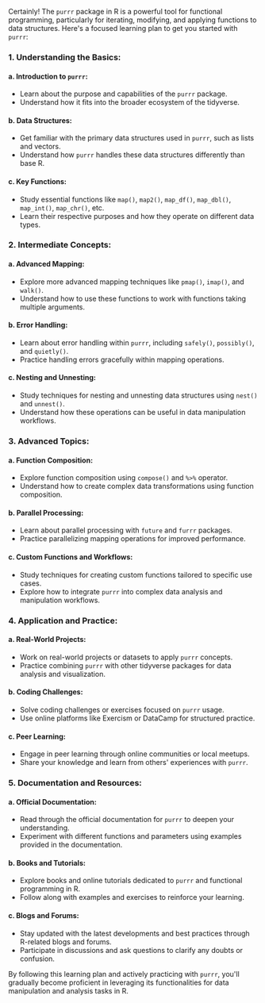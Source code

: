 Certainly! The `purrr` package in R is a powerful tool for functional programming, particularly for iterating, modifying, and applying functions to data structures. Here's a focused learning plan to get you started with `purrr`:

### 1. Understanding the Basics:

#### a. Introduction to `purrr`:
   - Learn about the purpose and capabilities of the `purrr` package.
   - Understand how it fits into the broader ecosystem of the tidyverse.

#### b. Data Structures:
   - Get familiar with the primary data structures used in `purrr`, such as lists and vectors.
   - Understand how `purrr` handles these data structures differently than base R.

#### c. Key Functions:
   - Study essential functions like `map()`, `map2()`, `map_df()`, `map_dbl()`, `map_int()`, `map_chr()`, etc.
   - Learn their respective purposes and how they operate on different data types.

### 2. Intermediate Concepts:

#### a. Advanced Mapping:
   - Explore more advanced mapping techniques like `pmap()`, `imap()`, and `walk()`.
   - Understand how to use these functions to work with functions taking multiple arguments.

#### b. Error Handling:
   - Learn about error handling within `purrr`, including `safely()`, `possibly()`, and `quietly()`.
   - Practice handling errors gracefully within mapping operations.

#### c. Nesting and Unnesting:
   - Study techniques for nesting and unnesting data structures using `nest()` and `unnest()`.
   - Understand how these operations can be useful in data manipulation workflows.

### 3. Advanced Topics:

#### a. Function Composition:
   - Explore function composition using `compose()` and `%>%` operator.
   - Understand how to create complex data transformations using function composition.

#### b. Parallel Processing:
   - Learn about parallel processing with `future` and `furrr` packages.
   - Practice parallelizing mapping operations for improved performance.

#### c. Custom Functions and Workflows:
   - Study techniques for creating custom functions tailored to specific use cases.
   - Explore how to integrate `purrr` into complex data analysis and manipulation workflows.

### 4. Application and Practice:

#### a. Real-World Projects:
   - Work on real-world projects or datasets to apply `purrr` concepts.
   - Practice combining `purrr` with other tidyverse packages for data analysis and visualization.

#### b. Coding Challenges:
   - Solve coding challenges or exercises focused on `purrr` usage.
   - Use online platforms like Exercism or DataCamp for structured practice.

#### c. Peer Learning:
   - Engage in peer learning through online communities or local meetups.
   - Share your knowledge and learn from others' experiences with `purrr`.

### 5. Documentation and Resources:

#### a. Official Documentation:
   - Read through the official documentation for `purrr` to deepen your understanding.
   - Experiment with different functions and parameters using examples provided in the documentation.

#### b. Books and Tutorials:
   - Explore books and online tutorials dedicated to `purrr` and functional programming in R.
   - Follow along with examples and exercises to reinforce your learning.

#### c. Blogs and Forums:
   - Stay updated with the latest developments and best practices through R-related blogs and forums.
   - Participate in discussions and ask questions to clarify any doubts or confusion.

By following this learning plan and actively practicing with `purrr`, you'll gradually become proficient in leveraging its functionalities for data manipulation and analysis tasks in R.
